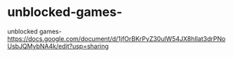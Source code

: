# unblocked-games-
unblocked games-https://docs.google.com/document/d/1jfOrBKrPyZ30ulW54JX8hIlat3drPNoUsbJQMybNA4k/edit?usp=sharing
